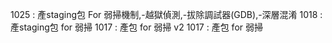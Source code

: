 1025 : 產staging包 For 弱掃機制,-越獄偵測,-拔除調試器(GDB),-深層混淆
1018 : 產staging包 for 弱掃
1017 : 產包 for 弱掃 v2
1017 : 產包 for 弱掃
